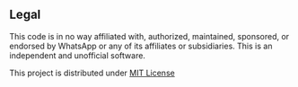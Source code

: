 ## Legal

This code is in no way affiliated with, authorized, maintained, sponsored, or endorsed by WhatsApp or any of its affiliates or subsidiaries. This is an independent and unofficial software.

This project is distributed under [MIT License](https://github.com/aahnik/wappdriver/blob/main/LICENSE)
